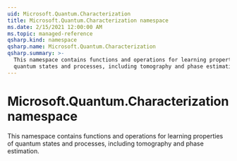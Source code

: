 ```yaml
---
uid: Microsoft.Quantum.Characterization
title: Microsoft.Quantum.Characterization namespace
ms.date: 2/15/2021 12:00:00 AM
ms.topic: managed-reference
qsharp.kind: namespace
qsharp.name: Microsoft.Quantum.Characterization
qsharp.summary: >-
  This namespace contains functions and operations for learning properties of
  quantum states and processes, including tomography and phase estimation.
---
```


# Microsoft.Quantum.Characterization namespace

This namespace contains functions and operations for learning properties ofquantum states and processes, including tomography and phase estimation.

